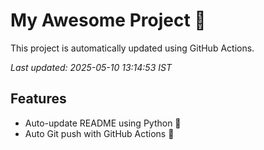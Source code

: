 # My Awesome Project 🚀

This project is automatically updated using GitHub Actions.

_Last updated: 2025-05-10 13:14:53 IST_

## Features
- Auto-update README using Python 🐍
- Auto Git push with GitHub Actions 🤖
